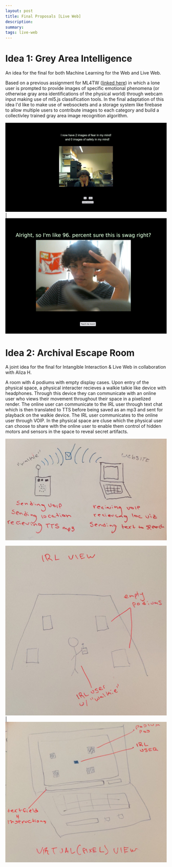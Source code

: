```yaml
---
layout: post
title: Final Proposals [Live Web]
description: 
summary: 
tags: live-web 
---
```


<h1> Idea 1: Grey Area Intelligence </h1>

An idea for the final for both Machine Learning for the Web and Live Web.

Based on a previous assignment for ML4TW (<a href="https://www.2nd.systems/itp/projects/teachingEarth">linked here</a>) in which a lone user is prompted to provide images of specific emotional phenomena (or otherwise gray area identifications of the physical world) through webcam input making use of ml5.js classification tools. In the final adaptation of this idea I'd like to make use of websockets and a storage system like firebase to allow multiple users to contribute images to each category and build a collectivley trained gray area image recognition algorithm. 

![screencap of a webpage featuring webcam feed of a person appearing frightened.](https://raw.githubusercontent.com/ratemypraxis/itp/master/media/training.jpg) |  ![](https://raw.githubusercontent.com/ratemypraxis/itp/master/media/trainingSwag.png)

<h1> Idea 2: Archival Escape Room </h1>

A joint idea for the final for Intangible Interaction & Live Web in collaboration with Aliza H.

A room with 4 podiums with empty display cases. Upon entry of the physical space, a physical interacter recieves a walkie talkie like device with headphones. Through this device they can communicate with an online user who views their movement throughout their space in a pixelized render. The online user can communicate to the IRL user through text chat which is then translated to TTS before being saved as an mp3 and sent for playback on the walkie device. The IRL user communicates to the online user through VOIP. In the physical space are cluse which the physical user can choose to share with the online user to enable them control of hidden motors and sensors in the space to reveal secret artifacts. 

![](https://raw.githubusercontent.com/ratemypraxis/itp/master/media/dataLink.jpg)

![](https://raw.githubusercontent.com/ratemypraxis/itp/master/media/irlView.jpg)  |  ![](https://raw.githubusercontent.com/ratemypraxis/itp/master/media/virtualView.jpg)
